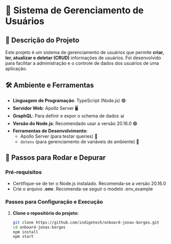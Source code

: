 # 🌟 Sistema de Gerenciamento de Usuários

## 📄 Descrição do Projeto

Este projeto é um sistema de gerenciamento de usuários que permite **criar, ler, atualizar e deletar (CRUD)** informações de usuários. Foi desenvolvido para facilitar a administração e o controle de dados dos usuários de uma aplicação.

## 🛠️ Ambiente e Ferramentas

- **Linguagem de Programação**: TypeScript (Node.js) 🟢
- **Servidor Web**: Apollo Server 🖥️
- **GraphQL**: Para definir e expor o schema de dados 📊
- **Versão do Node.js**: Recomendado usar a versão 20.16.0 🟢
- **Ferramentas de Desenvolvimento**:
  - Apollo Server (para testar queries) 🎨
  - `dotenv` (para gerenciamento de variáveis de ambiente) 🌟

## 🚀 Passos para Rodar e Depurar

### Pré-requisitos

- Certifique-se de ter o Node.js instalado. Recomenda-se a versão 20.16.0
- Crie o arquivo **.env**. Recomenda-se seguir o modelo .env_example

### Passos para Configuração e Execução

1. **Clone o repositório do projeto**:

   ```sh
   git clone https://github.com/indigotech/onboard-jonas-borges.git
   cd onboard-jonas-borges
   npm install
   npm start
   ```
